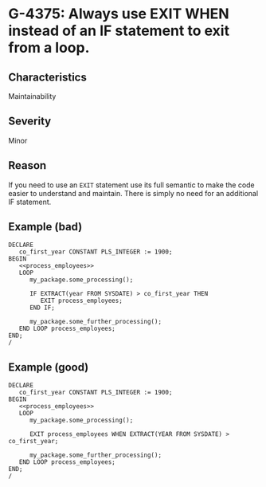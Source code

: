 # G-4375: Always use EXIT WHEN instead of an IF statement to exit from a loop. 

## Characteristics

Maintainability

## Severity

Minor

## Reason

If you need to use an `EXIT` statement use its full semantic to make the code easier to understand and maintain. There is simply no need for an additional IF statement.

## Example (bad)

```
DECLARE
   co_first_year CONSTANT PLS_INTEGER := 1900;
BEGIN
   <<process_employees>>
   LOOP
      my_package.some_processing();
      
      IF EXTRACT(year FROM SYSDATE) > co_first_year THEN
         EXIT process_employees;
      END IF;
      
      my_package.some_further_processing();
   END LOOP process_employees;
END;
/
```

## Example (good)

```
DECLARE
   co_first_year CONSTANT PLS_INTEGER := 1900;
BEGIN
   <<process_employees>>
   LOOP
      my_package.some_processing();
      
      EXIT process_employees WHEN EXTRACT(YEAR FROM SYSDATE) > co_first_year;
      
      my_package.some_further_processing();
   END LOOP process_employees;
END;
/
```